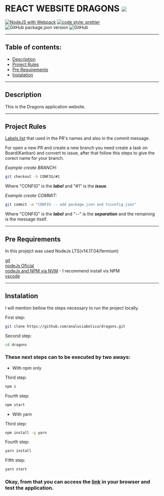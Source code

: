 # REACT WEBSITE **DRAGONS** <img src="https://img.icons8.com/emoji/50/000000/dragon-emoji.png"/>

[![NodeJS with Webpack](https://github.com/analuciabolico/dragons/actions/workflows/pipeline/badge.svg)](https://github.com/analuciabolico/dragons/actions/workflows/webpack.yml)
[![code style: prettier](https://img.shields.io/badge/code_style-prettier-ff69b4.svg?style=flat-square)](https://github.com/analuciabolico/dragons)
![GitHub package.json version](https://img.shields.io/github/package-json/v/analuciabolico/dragons?style=flat-square)
![GitHub](https://img.shields.io/github/license/analuciabolico/dragons?style=flat-square)

---


## Table of contents:

* [Description](#description)
* [Project Rules](#project-rules)
* [Pre Requirements](#pre-requirements)
* [Instalation](#instalation)

---

## Description
This is the Dragons application website.

---

## Project Rules

[Labels list](https://github.com/analuciabolico/dragons/labels) that used in the PR's names and also in the commit message.

For open a new PR and create a new branch you need create a task on Board(Kanban) and convert to issue, after that follow this steps to give the corect name for your branch.

*Example create BRANCH:*
```bash
git checkout -b CONFIG/#1
```

Where "CONFIG" is the *__label__* and "#1" is the *__issue__*.

*Example create COMMIT:*
```bash
git commit -m "CONFIG -- add package.json and tsconfig.json"
```

Where "CONFIG" is the *__label__* and "--" is the *__separation__* and the remaining is the message itself.

---

## Pre Requirements

In this projejct was used NodeJs LTS(v14.17.04/fermium)

[git](https://git-scm.com)\
[nodeJs Oficial](https://nodejs.org/en/)\
[nodeJs and NPM via NVM](https://github.com/nvm-sh/nvm) - I recommend install vis NPM\
[vscode](https://code.visualstudio.com)

---

## Instalation

I will mention bellow the steps necessary to run the project locally.

First step:
```bash
git clone https://github.com/analuciabolico/dragons.git
```
Second step:
```bash
cd dragons
```

### These next steps can to be executed by two aways:

- With npm only

Third step:
```bash
npm i
```
Fourth step:
```bash
npm start
```

- With yarn

Third step:
```bash
npm install -g yarn
```
Fourth step:
```bash
yarn install
```
Fifth step:
```bash
yarn start
```

### Okay, from that you can access the [link](http://localhost:3000) in your browser and test the application.
